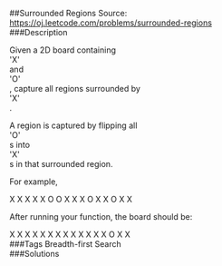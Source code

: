 ##Surrounded Regions
Source: https://oj.leetcode.com/problems/surrounded-regions  
###Description

                

Given a 2D board containing   
'X'  
 and   
'O'  
, capture all regions surrounded by   
'X'  
.  


  
A region is captured by flipping all   
'O'  
s into   
'X'  
s in that surrounded region.
  


  

For example,  

  

X X X X
X O O X
X X O X
X O X X
  



  

After running your function, the board should be:
  

X X X X
X X X X
X X X X
X O X X  
###Tags
Breadth-first Search  
###Solutions